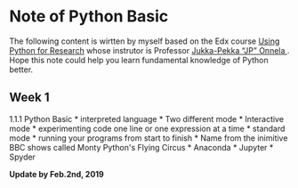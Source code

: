 # Note of Python Basic

The following content is wirtten by myself based on the Edx course [Using Python for Research]( https://courses.edx.org/courses/course-v1:HarvardX+PH526x+3T2016/course/)  whose instrutor is Professor [Jukka-Pekka “JP” Onnela ](https://www.hsph.harvard.edu/onnela-lab/people/). Hope this note could help you learn fundamental knowledge of Python better.

## Week 1
1.1.1 Python Basic
	* interpreted language
	* Two different mode
		* Interactive mode 
			* experimenting code one line or one expression at a time
		* standard mode
			* running your programs from start to finish
	* Name from the inimitive BBC shows called Monty Python's Flying Circus
	* Anaconda
		* Jupyter
		* Spyder

**Update by Feb.2nd, 2019**
